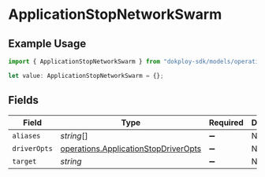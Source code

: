 # ApplicationStopNetworkSwarm

## Example Usage

```typescript
import { ApplicationStopNetworkSwarm } from "dokploy-sdk/models/operations";

let value: ApplicationStopNetworkSwarm = {};
```

## Fields

| Field                                                                                        | Type                                                                                         | Required                                                                                     | Description                                                                                  |
| -------------------------------------------------------------------------------------------- | -------------------------------------------------------------------------------------------- | -------------------------------------------------------------------------------------------- | -------------------------------------------------------------------------------------------- |
| `aliases`                                                                                    | *string*[]                                                                                   | :heavy_minus_sign:                                                                           | N/A                                                                                          |
| `driverOpts`                                                                                 | [operations.ApplicationStopDriverOpts](../../models/operations/applicationstopdriveropts.md) | :heavy_minus_sign:                                                                           | N/A                                                                                          |
| `target`                                                                                     | *string*                                                                                     | :heavy_minus_sign:                                                                           | N/A                                                                                          |